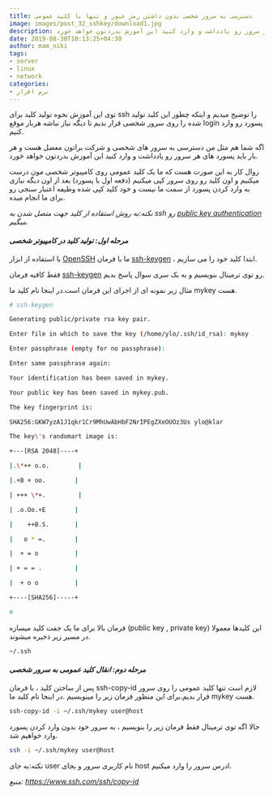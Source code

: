 ```yaml
---
title: دسترسی به سرور شخصی بدون داشتن رمز عبور و تنها با کلید عمومی
image: images/post_32_sshkey/download1.jpg
description: اگه شما هم مثل من دسترسی به سرور های شخصی و شرکت براتون معضل هست و هر بار باید پسورد های هر سرور رو یادداشت و وارد کنید این آموزش بدردتون خواهد خورد.
date: 2019-08-30T10:13:25+04:30
author: mam_niki
tags:
- server
- linux
- network
categories:
- نرم افزار
---
```


توی این آموزش نحوه تولید کلید برای ssh را توضیح میدیم و اینکه چطور این کلید تولید شده را روی سرور شخصی قرار بدیم تا دیگه نیاز نباشه هربار موقع login پسورد رو وارد کنیم.

اگه شما هم مثل من دسترسی به سرور های شخصی و شرکت براتون معضل هست و هر بار باید پسورد های هر سرور رو یادداشت و وارد کنید این آموزش بدردتون خواهد خورد.

روال کار به این صورت هست که ما یک کلید عمومی روی کامپیوتر شخصی مون درست میکنیم و اون کلید رو روی سرور کپی میکنیم (دفعه اول با پسورد) بعد از اون دیگه نیازی به وارد کردن پسورد از سمت ما نیست و خود کلید کپی شده وظیفه اعتبار سنجی رو برای ما انجام میده.

_نکته:به روش استفاده از کلید جهت متصل شدن به ssh رو [public key authentication](https://www.ssh.com/ssh/public-key-authentication) میگیم._

#### _**مرحله اول: تولید کلید در کامپیوتر شخصی**_

با استفاده از ابزار [OpenSSH](https://www.ssh.com/ssh/openssh/) ما با فرمان [ssh-keygen](https://www.ssh.com/ssh/keygen/) ، ابتدا کلید خود را می سازیم.

فقط کافیه فرمان [ssh-keygen](https://www.ssh.com/ssh/keygen/) رو توی ترمینال بنویسیم و به یک سری سوال پاسخ بدیم.

مثال زیر نمونه ای از اجرای این فرمان است.در اینجا نام کلید ما mykey هست.
```sh
# ssh-keygen

Generating public/private rsa key pair.

Enter file in which to save the key (/home/ylo/.ssh/id_rsa): mykey

Enter passphrase (empty for no passphrase): 

Enter same passphrase again: 

Your identification has been saved in mykey.

Your public key has been saved in mykey.pub.

The key fingerprint is:

SHA256:GKW7yzA1J1qkr1Cr9MhUwAbHbF2NrIPEgZXeOUOz3Us ylo@klar

The key\'s randomart image is:

+---[RSA 2048]----+

|.\*++ o.o.        |

|.+B + oo.        |

| +++ \*+.         |

| .o.Oo.+E        |

|    ++B.S.       |

|   o * =.        |

|  + = o          |

| + = = .         |

|  + o o          |

+----[SHA256]-----+

#
```

فرمان بالا برای ما یک جفت کلید میسازه (public key , private key) این کلیدها معمولا در مسیر زیر ذخیره میشوند.

```sh
~/.ssh
```

#### _**مرحله دوم: انقال کلید عمومی به سرور شخصی**_

پس از ساختن کلید ، با فرمان ssh-copy-id لازم است تنها کلید عمومی را روی سرور قرار بدیم.برای این منظور فرمان زیر را مینویسیم .در اینجا نام کلید ما mykey هست.

```sh
ssh-copy-id -i ~/.ssh/mykey user@host
```

حالا اگه توی ترمینال فقط فرمان زیر را بنویسیم ، به سرور خود بدون وارد کردن پسورد وارد خواهیم شد.

```sh
ssh -i ~/.ssh/mykey user@host
```

نکته:به جای user نام کاربری سرور و بجای host ادرس سرور را وارد میکنیم.

_منبع: https://www.ssh.com/ssh/copy-id_